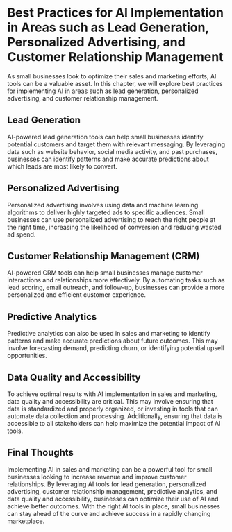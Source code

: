 # Best Practices for AI Implementation in Areas such as Lead Generation, Personalized Advertising, and Customer Relationship Management

As small businesses look to optimize their sales and marketing efforts, AI tools can be a valuable asset. In this chapter, we will explore best practices for implementing AI in areas such as lead generation, personalized advertising, and customer relationship management.

Lead Generation
---------------

AI-powered lead generation tools can help small businesses identify potential customers and target them with relevant messaging. By leveraging data such as website behavior, social media activity, and past purchases, businesses can identify patterns and make accurate predictions about which leads are most likely to convert.

Personalized Advertising
------------------------

Personalized advertising involves using data and machine learning algorithms to deliver highly targeted ads to specific audiences. Small businesses can use personalized advertising to reach the right people at the right time, increasing the likelihood of conversion and reducing wasted ad spend.

Customer Relationship Management (CRM)
--------------------------------------

AI-powered CRM tools can help small businesses manage customer interactions and relationships more effectively. By automating tasks such as lead scoring, email outreach, and follow-up, businesses can provide a more personalized and efficient customer experience.

Predictive Analytics
--------------------

Predictive analytics can also be used in sales and marketing to identify patterns and make accurate predictions about future outcomes. This may involve forecasting demand, predicting churn, or identifying potential upsell opportunities.

Data Quality and Accessibility
------------------------------

To achieve optimal results with AI implementation in sales and marketing, data quality and accessibility are critical. This may involve ensuring that data is standardized and properly organized, or investing in tools that can automate data collection and processing. Additionally, ensuring that data is accessible to all stakeholders can help maximize the potential impact of AI tools.

Final Thoughts
--------------

Implementing AI in sales and marketing can be a powerful tool for small businesses looking to increase revenue and improve customer relationships. By leveraging AI tools for lead generation, personalized advertising, customer relationship management, predictive analytics, and data quality and accessibility, businesses can optimize their use of AI and achieve better outcomes. With the right AI tools in place, small businesses can stay ahead of the curve and achieve success in a rapidly changing marketplace.
